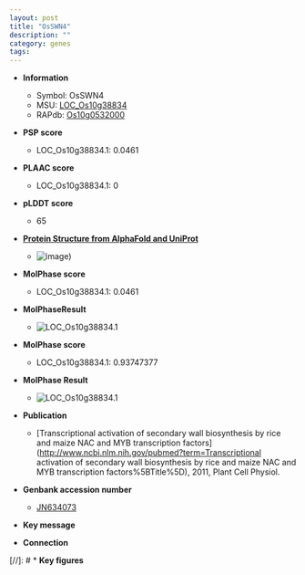 ```yaml
---
layout: post
title: "OsSWN4"
description: ""
category: genes
tags: 
---
```


* **Information**  
    + Symbol: OsSWN4  
    + MSU: [LOC_Os10g38834](http://rice.plantbiology.msu.edu/cgi-bin/ORF_infopage.cgi?orf=LOC_Os10g38834)  
    + RAPdb: [Os10g0532000](http://rapdb.dna.affrc.go.jp/viewer/gbrowse_details/irgsp1?name=Os10g0532000)  

* **PSP score**  
    + LOC_Os10g38834.1: 0.0461 

* **PLAAC score**  
    + LOC_Os10g38834.1: 0 

* **pLDDT score**
    + 65

* **[Protein Structure from AlphaFold and UniProt](https://www.uniprot.org/uniprotkb/Q109C3/entry#structure)**
    + ![image](https://ricepsp.github.io/images/Q1/AF-Q109C3-F1.png))

* **MolPhase score**
    + LOC_Os10g38834.1: 0.0461

* **MolPhaseResult**
    + ![LOC_Os10g38834.1](https://ricepsp.github.io/pictures/LOC_Os10g/LOC_Os10g38834.1.png)

* **MolPhase score**
    + LOC_Os10g38834.1: 0.93747377

* **MolPhase Result**
    + ![LOC_Os10g38834.1](https://304243504.github.io/Pictures/LOC_Os10g/LOC_Os10g38834.1.png)

* **Publication**  
    + [Transcriptional activation of secondary wall biosynthesis by rice and maize NAC and MYB transcription factors](http://www.ncbi.nlm.nih.gov/pubmed?term=Transcriptional activation of secondary wall biosynthesis by rice and maize NAC and MYB transcription factors%5BTitle%5D), 2011, Plant Cell Physiol.

* **Genbank accession number**  
    + [JN634073](http://www.ncbi.nlm.nih.gov/nuccore/JN634073)

* **Key message**  

* **Connection**  

[//]: # * **Key figures**  


